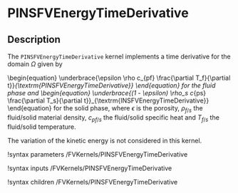 # PINSFVEnergyTimeDerivative

## Description

The `PINSFVEnergyTimeDerivative` kernel implements a time derivative for the domain $\Omega$ given by

\begin{equation}
\underbrace{\epsilon \rho c_{pf} \frac{\partial T_f}{\partial t}}_{\textrm{PINSFVEnergyTimeDerivative}}
\end{equation}
for the fluid phase and
\begin{equation}
\underbrace{(1 - \epsilon) \rho_s c_{ps} \frac{\partial T_s}{\partial t}}_{\textrm{INSFVEnergyTimeDerivative}}
\end{equation}
for the solid phase, where $\epsilon$ is the porosity, $\rho_{f/s}$ the fluid/solid material density, $c_{pf/s}$ the fluid/solid specific heat and $T_{f/s}$ the fluid/solid temperature.

The variation of the kinetic energy is not considered in this kernel.

!syntax parameters /FVKernels/PINSFVEnergyTimeDerivative

!syntax inputs /FVKernels/PINSFVEnergyTimeDerivative

!syntax children /FVKernels/PINSFVEnergyTimeDerivative
